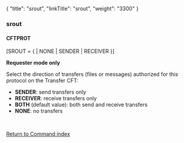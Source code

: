 {
    "title": "srout",
    "linkTitle": "srout",
    "weight": "3300"
}<span id="srout"></span>

### srout

#### CFTPROT

\[SROUT = {
| NONE | SENDER | RECEIVER }\]

**Requester mode only**

Select the direction of transfers (files or messages) authorized for
this protocol on the <span class="mc-variable axway_variables.Component_Short_Name variable">Transfer CFT</span>:

- <span style="font-weight: bold;">SENDER</span>: send transfers only
- <span style="font-weight: bold;">RECEIVER</span>: receive transfers only
- <span style="font-weight: bold;">BOTH</span> (default value): both send and
    receive transfers
- <span style="font-weight: bold;">NONE</span>: no transfers

 

[Return to Command index](../../)
